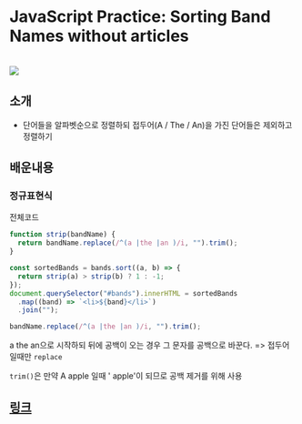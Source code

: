 # JavaScript Practice: Sorting Band Names without articles

<br>

<img src="https://i.postimg.cc/mrBj7j8g/image.pngf">

## 소개

- 단어들을 알파벳순으로 정렬하되 접두어(A / The / An)을 가진 단어들은 제외하고 정렬하기

## 배운내용

### 정규표현식

전체코드

```js
function strip(bandName) {
  return bandName.replace(/^(a |the |an )/i, "").trim();
}

const sortedBands = bands.sort((a, b) => {
  return strip(a) > strip(b) ? 1 : -1;
});
document.querySelector("#bands").innerHTML = sortedBands
  .map((band) => `<li>${band}</li>`)
  .join("");
```

```js
bandName.replace(/^(a |the |an )/i, "").trim();
```

a the an으로 시작하되 뒤에 공백이 오는 경우 그 문자를 공백으로 바꾼다. => 접두어일때만 `replace`

`trim()`은 만약 A apple 일때 ' apple'이 되므로 공백 제거를 위해 사용

## [링크](https://aquamarine-lamington-7172e2.netlify.app)
